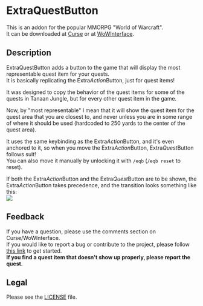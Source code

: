 # ExtraQuestButton

This is an addon for the popular MMORPG "World of Warcraft".  
It can be downloaded at [Curse](//mods.curse.com/addons/wow/extraquestbutton) or at [WoWInterface](//wowinterface.com/downloads/info23464).

## Description

ExtraQuestButton adds a button to the game that will display the most representable quest item for your quests.  
It is basically replicating the Extra*Action*Button, just for quest items!

It was designed to copy the behavior of the quest items for some of the quests in Tanaan Jungle, but for every other quest item in the game.

Now, by "most representable" I mean that it will show the quest item for the quest area that you are closest to, and never unless you are in some range of where it should be used (hardcoded to 250 yards to the center of the quest area).

It uses the same keybinding as the Extra*Action*Button, and it's even anchored to it, so when you move the Extra*Action*Button, Extra*Quest*Button follows suit!  
You can also move it manually by unlocking it with `/eqb` (`/eqb reset` to reset).

If both the Extra*Action*Button and the Extra*Quest*Button are to be shown, the Extra*Action*Button takes precedence, and the transition looks something like this:  
![](https://i.imgur.com/QJm7CBx.gif)

## Feedback

If you have a question, please use the comments section on Curse/WoWInterface.  
If you would like to report a bug or contribute to the project, please follow [this link](//github.com/p3lim-wow/ExtraQuestButton/issues?q=) to get started.  
**If you find a quest item that doesn't show up properly, please report the quest.**

## Legal

Please see the [LICENSE](//github.com/p3lim-wow/ExtraQuestButton/blob/master/LICENSE.txt) file.
